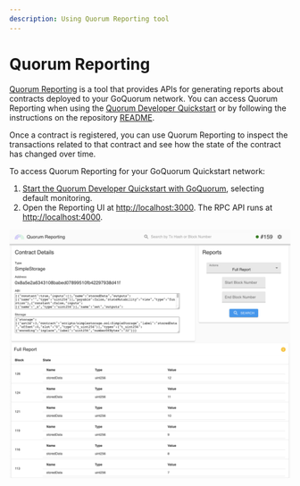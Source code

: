 ```yaml
---
description: Using Quorum Reporting tool
---
```


# Quorum Reporting

[Quorum Reporting](https://github.com/ConsenSys/quorum-reporting) is a tool that provides APIs for generating reports
about contracts deployed to your GoQuorum network.
You can access Quorum Reporting when using the [Quorum Developer Quickstart](../../Tutorials/Quorum-Dev-Quickstart/Getting-Started.md)
or by following the instructions on the repository [README](https://github.com/ConsenSys/quorum-reporting#readme).

Once a contract is registered, you can use Quorum Reporting to inspect the transactions related to that contract and see
how the state of the contract has changed over time.

To access Quorum Reporting for your GoQuorum Quickstart network:

1. [Start the Quorum Developer Quickstart with GoQuorum](../../Tutorials/Quorum-Dev-Quickstart/Using-the-Quickstart.md),
   selecting default monitoring.
1. Open the Reporting UI at [http://localhost:3000](http://localhost:3000).
   The RPC API runs at [http://localhost:4000](http://localhost:4000).

![Reporting Tool](../../images/reporting2.png)
